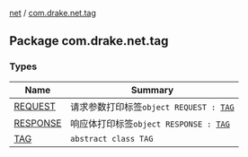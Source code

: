 [net](../index.md) / [com.drake.net.tag](./index.md)

## Package com.drake.net.tag

### Types

| Name | Summary |
|---|---|
| [REQUEST](-r-e-q-u-e-s-t.md) | 请求参数打印标签`object REQUEST : `[`TAG`](-t-a-g/index.md) |
| [RESPONSE](-r-e-s-p-o-n-s-e.md) | 响应体打印标签`object RESPONSE : `[`TAG`](-t-a-g/index.md) |
| [TAG](-t-a-g/index.md) | `abstract class TAG` |
